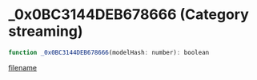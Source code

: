 # _0x0BC3144DEB678666 (Category streaming)

```js
function _0x0BC3144DEB678666(modelHash: number): boolean
```

[filename](_0x0BC3144DEB678666_m.md ':include')